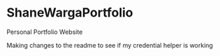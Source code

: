 # ShaneWargaPortfolio
Personal Portfolio Website

Making changes to the readme to see if my credential helper is working

